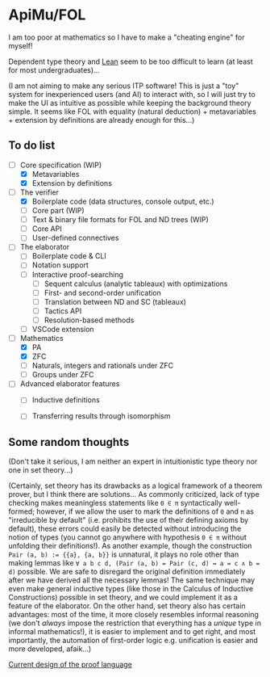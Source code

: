# ApiMu/FOL

I am too poor at mathematics so I have to make a "cheating engine" for myself!

Dependent type theory and [Lean](https://leanprover.github.io/) seem to be too
difficult to learn (at least for most undergraduates)...

(I am not aiming to make any serious ITP software! This is just a "toy" system
for inexperienced users (and AI) to interact with, so I will just try to make
the UI as intuitive as possible while keeping the background theory simple. It
seems like FOL with equality (natural deduction) + metavariables + extension by
definitions are already enough for this...)


## To do list

- [ ] Core specification (WIP)
  - [x] Metavariables
  - [x] Extension by definitions
- [ ] The verifier
  - [x] Boilerplate code (data structures, console output, etc.)
  - [ ] Core part (WIP)
  - [ ] Text & binary file formats for FOL and ND trees (WIP)
  - [ ] Core API
  - [ ] User-defined connectives
- [ ] The elaborator
  - [ ] Boilerplate code & CLI
  - [ ] Notation support
  - [ ] Interactive proof-searching
    - [ ] Sequent calculus (analytic tableaux) with optimizations
    - [ ] First- and second-order unification
    - [ ] Translation between ND and SC (tableaux)
    - [ ] Tactics API
    - [ ] Resolution-based methods
  - [ ] VSCode extension
- [ ] Mathematics
  - [x] PA
  - [x] ZFC
  - [ ] Naturals, integers and rationals under ZFC
  - [ ] Groups under ZFC
- [ ] Advanced elaborator features
  - [ ] Inductive definitions
  - [ ] Transferring results through isomorphism


## Some random thoughts

(Don't take it serious, I am neither an expert in intuitionistic type theory
nor one in set theory...)

(Certainly, set theory has its drawbacks as a logical framework of a theorem
prover, but I think there are solutions... As commonly criticized, lack of type
checking makes meaningless statements like `0 ∈ π` syntactically well-formed;
however, if we allow the user to mark the definitions of `0` and `π` as
"irreducible by default" (i.e. prohibits the use of their defining axioms by
default), these errors could easily be detected without introducing the notion
of types (you cannot go anywhere with hypothesis `0 ∈ π` without unfolding their
definitions!). As another example, though the construction
`Pair (a, b) := {{a}, {a, b}}` is unnatural, it plays no role other than making
lemmas like `∀ a b c d, (Pair (a, b) = Pair (c, d) ↔ a = c ∧ b = d)` possible.
We are safe to disregard the original definition immediately after we have
derived all the necessary lemmas! The same technique may even make general
inductive types (like those in the Calculus of Inductive Constructions) possible
in set theory, and we could implement it as a feature of the elaborator. On the
other hand, set theory also has certain advantages: most of the time, it more
closely resembles informal reasoning (we don't *always* impose the restriction
that everything has a *unique* type in informal mathematics!), it is easier to
implement and to get right, and most importantly, the automation of first-order
logic e.g. unification is easier and more developed, afaik...)

[Current design of the proof language](https://github.com/bridgekat/apimu/blob/main/notes/design.md)

